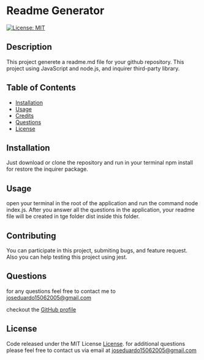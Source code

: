 
# Readme Generator
[![License: MIT](https://img.shields.io/badge/License-MIT-yellow.svg)](https://opensource.org/licenses/MIT)

## Description

This project generete a readme.md file for your github repository. This project using JavaScript and node.js, and inquirer third-party library.

## Table of Contents
* [Installation](#installation)
* [Usage](#usage)
* [Credits](#credits)
* [Questions](#questions)
* [License](#license)


## Installation

Just download or clone the repository and run in your terminal npm install for restore the inquirer package.
  


## Usage

open your terminal in the root of the application and run the command node index.js. After you answer all the questions in the application, your readme file will be created in tge folder dist inside this folder.
  


## Contributing

You can participate in this project, submiting bugs, and feature request. Also you can help testing this project using jest.
  




## Questions

for any questions feel free to contact me to joseduardo15062005@gmail.com

checkout the [GitHub profile](https://github.com/joseduardo15062005)



## License

Code released under the MIT License [License](https://choosealicense.com/licenses/mit/). 
for additional questions please feel free to contact us via email at joseduardo15062005@gmail.com
